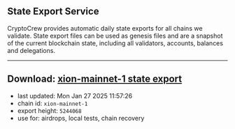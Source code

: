 ## State Export Service
CryptoCrew provides automatic daily state exports for all chains we validate. State export files can be used as genesis files and are a snapshot of the current blockchain state, including all validators, accounts, balances and delegations.

---
**Download: [xion-mainnet-1 state export](https://dl-eu2.ccvalidators.com/SERVICE/xion/xion-mainnet-1_export_5244068.json)**
---

- last updated: Mon Jan 27 2025 11:57:26
- chain id: `xion-mainnet-1`
- export height: `5244068`
- use for: airdrops, local tests, chain recovery
